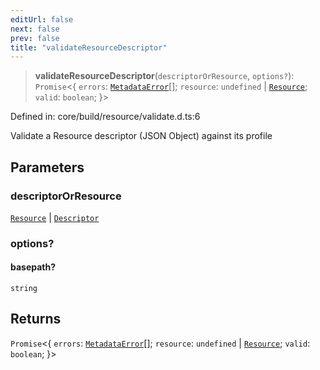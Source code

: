 ```yaml
---
editUrl: false
next: false
prev: false
title: "validateResourceDescriptor"
---
```


> **validateResourceDescriptor**(`descriptorOrResource`, `options?`): `Promise`\<\{ `errors`: [`MetadataError`](/reference/dpkit/metadataerror/)[]; `resource`: `undefined` \| [`Resource`](/reference/dpkit/resource/); `valid`: `boolean`; \}\>

Defined in: core/build/resource/validate.d.ts:6

Validate a Resource descriptor (JSON Object) against its profile

## Parameters

### descriptorOrResource

[`Resource`](/reference/dpkit/resource/) | [`Descriptor`](/reference/dpkit/descriptor/)

### options?

#### basepath?

`string`

## Returns

`Promise`\<\{ `errors`: [`MetadataError`](/reference/dpkit/metadataerror/)[]; `resource`: `undefined` \| [`Resource`](/reference/dpkit/resource/); `valid`: `boolean`; \}\>
